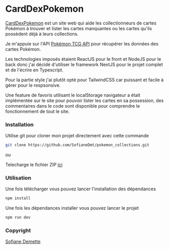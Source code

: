 # CardDexPokemon

[CardDexPokemon](https://pokemon-collections.vercel.app/) est un site web qui aide les collectionneurs de cartes Pokémon à trouver et lister les cartes manquantes ou les cartes qu'ils possèdent déjà à leurs collections.

Je m'appuie sur l'API [Pokémon TCG API](https://docs.pokemontcg.io/) pour récupérer les données des cartes Pokémon.

Les technologies imposés étaient ReactJS pour le front et NodeJS pour le back donc j'ai décidé d'utiliser le framework NextJS pour le projet complet et de l'écrire en Typescript.

Pour la partie style j'ai plutôt opté pour TailwindCSS car puissant et facile à gérer pour le respsonsive.

Une feature de favoris utilisant le localStorage navigateur a était implémentée sur le site pour pouvoir lister les cartes en sa possession, des commentaires dans le code sont disponible pour comprendre le fonctionnement de tout le site.


### Installation

Utilise git pour cloner mon projet directement avec cette commande

```bash
git clone https://github.com/SofianeDmt/pokemon_collections.git
```

ou 

Telecharge le fichier ZIP [ici](https://github.com/SofianeDmt/pokemon_collections/archive/refs/heads/main.zip)

### Utilisation

Une fois télécharger vous pouvez lancer l'installation des dépendances

```bash
npm install
```
Une fois les dépendances installer vous pouvez lancer le projet

```bash
npm run dev
```

### Copyright

[Sofiane Demette](https://sofianedmt.com/)
